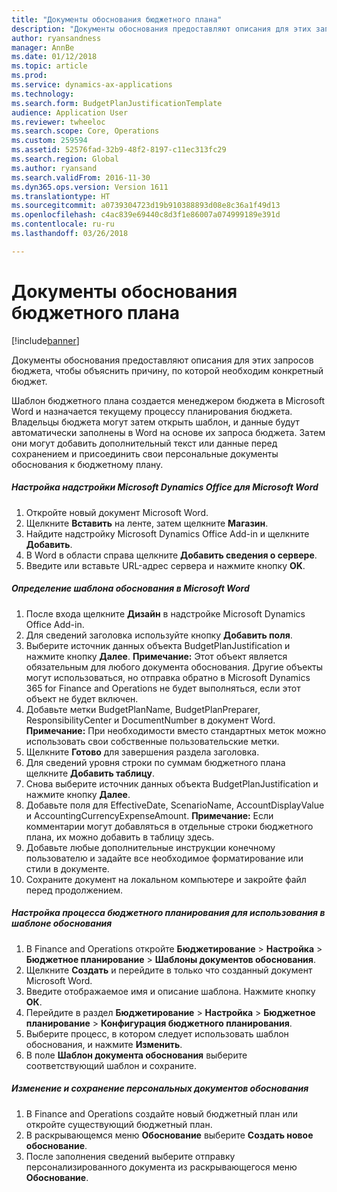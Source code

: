```yaml
---
title: "Документы обоснования бюджетного плана"
description: "Документы обоснования предоставляют описания для этих запросов бюджета, чтобы объяснить причину, по которой необходим конкретный бюджет."
author: ryansandness
manager: AnnBe
ms.date: 01/12/2018
ms.topic: article
ms.prod: 
ms.service: dynamics-ax-applications
ms.technology: 
ms.search.form: BudgetPlanJustificationTemplate
audience: Application User
ms.reviewer: twheeloc
ms.search.scope: Core, Operations
ms.custom: 259594
ms.assetid: 52576fad-32b9-48f2-8197-c11ec313fc29
ms.search.region: Global
ms.author: ryansand
ms.search.validFrom: 2016-11-30
ms.dyn365.ops.version: Version 1611
ms.translationtype: HT
ms.sourcegitcommit: a0739304723d19b910388893d08e8c36a1f49d13
ms.openlocfilehash: c4ac839e69440c8d3f1e86007a074999189e391d
ms.contentlocale: ru-ru
ms.lasthandoff: 03/26/2018

---
```


# <a name="budget-planning-justification-documents"></a>Документы обоснования бюджетного плана

[!include[banner](../includes/banner.md)]


Документы обоснования предоставляют описания для этих запросов бюджета, чтобы объяснить причину, по которой необходим конкретный бюджет. 

Шаблон бюджетного плана создается менеджером бюджета в Microsoft Word и назначается текущему процессу планирования бюджета. Владельцы бюджета могут затем открыть шаблон, и данные будут автоматически заполнены в Word на основе их запроса бюджета. Затем они могут добавить дополнительный текст или данные перед сохранением и присоединить свои персональные документы обоснования к бюджетному плану.

##### <a name="set-up-microsoft-dynamics-office-add-in-for-microsoft-word"></a>Настройка надстройки Microsoft Dynamics Office для Microsoft Word

1.  Откройте новый документ Microsoft Word.
2.  Щелкните **Вставить** на ленте, затем щелкните **Магазин**.
3.  Найдите надстройку Microsoft Dynamics Office Add-in и щелкните **Добавить**.
4.  В Word в области справа щелкните **Добавить сведения о сервере**.
5.  Введите или вставьте URL-адрес сервера и нажмите кнопку **OK**.

##### <a name="define-the-justification-template-in-microsoft-word"></a>Определение шаблона обоснования в Microsoft Word

1.  После входа щелкните **Дизайн** в надстройке Microsoft Dynamics Office Add-in.
2.  Для сведений заголовка используйте кнопку **Добавить поля**.
3.  Выберите источник данных объекта BudgetPlanJustification и нажмите кнопку **Далее**. **Примечание:** Этот объект является обязательным для любого документа обоснования. Другие объекты могут использоваться, но отправка обратно в Microsoft Dynamics 365 for Finance and Operations не будет выполняться, если этот объект не будет включен.
4.  Добавьте метки BudgetPlanName, BudgetPlanPreparer, ResponsibilityCenter и DocumentNumber в документ Word. **Примечание:** При необходимости вместо стандартных меток можно использовать свои собственные пользовательские метки.
5.  Щелкните **Готово** для завершения раздела заголовка.
6.  Для сведений уровня строки по суммам бюджетного плана щелкните **Добавить таблицу**.
7.  Снова выберите источник данных объекта BudgetPlanJustification и нажмите кнопку **Далее**.
8.  Добавьте поля для EffectiveDate, ScenarioName, AccountDisplayValue и AccountingCurrencyExpenseAmount. **Примечание:** Если комментарии могут добавляться в отдельные строки бюджетного плана, их можно добавить в таблицу здесь.
9.  Добавьте любые дополнительные инструкции конечному пользователю и задайте все необходимое форматирование или стили в документе.
10. Сохраните документ на локальном компьютере и закройте файл перед продолжением.

##### <a name="set-up-the-budget-planning-process-to-use-the-justification-template"></a>Настройка процесса бюджетного планирования для использования в шаблоне обоснования

1.  В Finance and Operations откройте **Бюджетирование** &gt; **Настройка** &gt; **Бюджетное планирование** &gt; **Шаблоны документов обоснования**.
2.  Щелкните **Создать** и перейдите в только что созданный документ Microsoft Word.
3.  Введите отображаемое имя и описание шаблона. Нажмите кнопку **ОК**.
4.  Перейдите в раздел **Бюджетирование** &gt; **Настройка** &gt; **Бюджетное** **планирование** &gt; **Конфигурация бюджетного планирования**.
5.  Выберите процесс, в котором следует использовать шаблон обоснования, и нажмите **Изменить**.
6.  В поле **Шаблон документа обоснования** выберите соответствующий шаблон и сохраните.

##### <a name="edit-and-save-personalized-justification-documents"></a>Изменение и сохранение персональных документов обоснования

1.  В Finance and Operations создайте новый бюджетный план или откройте существующий бюджетный план.
2.  В раскрывающемся меню **Обоснование** выберите **Создать новое обоснование**.
3.  После заполнения сведений выберите отправку персонализированного документа из раскрывающегося меню **Обоснование**.





